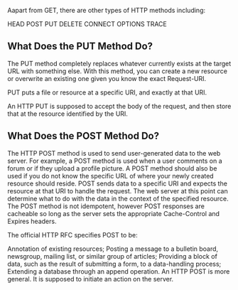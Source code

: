 Aapart from GET, there are other types of HTTP methods including:

HEAD
POST
PUT
DELETE
CONNECT
OPTIONS
TRACE

## What Does the PUT Method Do?

The PUT method completely replaces whatever currently exists at the target URL with something else. With this method, you can create a new resource or overwrite an existing one given you know the exact Request-URI.

PUT puts a file or resource at a specific URI, and exactly at that URI.

An HTTP PUT is supposed to accept the body of the request, and then store that at the resource identified by the URI.

## What Does the POST Method Do?

The HTTP POST method is used to send user-generated data to the web server. For example, a POST method is used when a user comments on a forum or if they upload a profile picture. A POST method should also be used if you do not know the specific URL of where your newly created resource should reside.
POST sends data to a specific URI and expects the resource at that URI to handle the request. The web server at this point can determine what to do with the data in the context of the specified resource. The POST method is not idempotent, however POST responses are cacheable so long as the server sets the appropriate Cache-Control and Expires headers.

The official HTTP RFC specifies POST to be:

Annotation of existing resources;
Posting a message to a bulletin board, newsgroup, mailing list, or similar group of articles;
Providing a block of data, such as the result of submitting a form, to a data-handling process;
Extending a database through an append operation.
An HTTP POST is more general. It is supposed to initiate an action on the server.